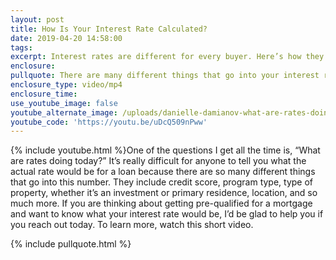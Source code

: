```yaml
---
layout: post
title: How Is Your Interest Rate Calculated?
date: 2019-04-20 14:58:00
tags:
excerpt: Interest rates are different for every buyer. Here’s how they are determined.
enclosure:
pullquote: There are many different things that go into your interest rate.
enclosure_type: video/mp4
enclosure_time:
use_youtube_image: false
youtube_alternate_image: /uploads/danielle-damianov-what-are-rates-doing-today-youtube.jpg
youtube_code: 'https://youtu.be/uDcQ509nPww'
---
```


{% include youtube.html %}One of the questions I get all the time is, “What are rates doing today?” It’s really difficult for anyone to tell you what the actual rate would be for a loan because there are so many different things that go into this number. They include credit score, program type, type of property, whether it’s an investment or primary residence, location, and so much more. If you are thinking about getting pre-qualified for a mortgage and want to know what your interest rate would be, I’d be glad to help you if you reach out today. To learn more, watch this short video.

{% include pullquote.html %}